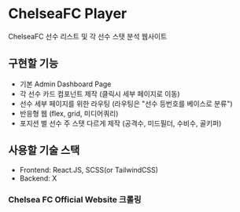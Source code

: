 # ChelseaFC Player

ChelseaFC 선수 리스트 및 각 선수 스탯 분석 웹사이트

## 구현할 기능
- 기본 Admin Dashboard Page
- 각 선수 카드 컴포넌트 제작 (클릭시 세부 페이지로 이동)
- 선수 세부 페이지를 위한 라우팅 (라우팅은 "선수 등번호를 베이스로 분류")
- 반응형 웹 (flex, grid, 미디어쿼리)
- 포지션 별 선수 주 스탯 다르게 제작 (공격수, 미드필더, 수비수, 골키퍼)

## 사용할 기술 스택
- Frontend: React.JS, SCSS(or TailwindCSS)
- Backend: X

### Chelsea FC Official Website 크롤링